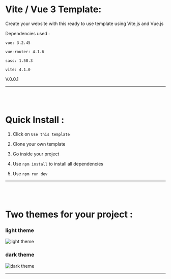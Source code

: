 # Vite / Vue 3 Template:

Create your website with this ready to use template using Vite.js and Vue.js

Dependencies used :

```vue: 3.2.45```

```vue-router: 4.1.6```

```sass: 1.58.3```

```vite: 4.1.0```

V.0.0.1

----------------------------------------------------------------
<br>
<br>

# Quick Install :

1. Click on ``` Use this template ```

2. Clone your own template

3. Go inside your project 

4. Use ```npm install``` to install all dependencies

5. Use ```npm run dev ```
----------------------------------------------------------------
<br>
<br>

# Two themes for your project :

### light theme

![light theme](/img/)


### dark theme
![dark theme](/img/)

----------------------------------------------------------------
<br>
<br>




